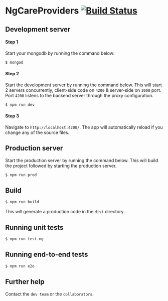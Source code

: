 # NgCareProviders [![Build Status](https://travis-ci.org/Mohammed9531/ng4-care-providers.svg?branch=master)](https://travis-ci.org/Mohammed9531/ng4-care-providers)

## Development server

#### Step 1
Start your mongodb by running the command below:

```bash
$ mongod
```
#### Step 2
Start the development server by running the command below. This will start 2 servers concurrently, client-side code on `4200` & server-side on `3000` port. Port `4200` listens to the backend server through the proxy configuration.

```bash
$ npm run dev
```
#### Step 3
Navigate to `http://localhost:4200/`. The app will automatically reload if you change any of the source files.

## Production server
Start the production server by running the command below. This will build the project followed by starting the production server.

```bash
$ npm run prod
```
## Build

```bash
$ npm run build
```
This will generate a production code in the `dist` directory.

## Running unit tests

```bash
$ npm run test-ng
```

## Running end-to-end tests

```bash
$ npm run e2e
```

## Further help
Contact the `dev team` or the `collaborators`.
